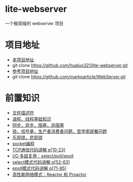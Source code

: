 # lite-webserver
一个极简版的 webserver 项目

# 项目地址
- [本项目地址](https://github.com/hualuo321/lite-webserver)
- git clone https://github.com/hualuo321/lite-webserver.git
- [参考项目地址](https://github.com/markparticle/WebServer)
- git clone https://github.com/markparticle/WebServer.git

# 前置知识
- [文件描述符](https://blog.csdn.net/yushuaigee/article/details/107883964)
- [进程、线程基础知识](https://xiaolincoding.com/os/4_process/process_base.html#%E8%B0%83%E5%BA%A6%E7%AE%97%E6%B3%95)
- [同步，异步，阻塞，非阻塞](https://blog.csdn.net/historyasamirror/article/details/5778378)
- [锁，信号量，生产者消费者问题，哲学家就餐问题](https://xiaolincoding.com/os/4_process/multithread_sync.html)
- [乐观锁，悲观锁](https://xiaolincoding.com/os/4_process/pessim_and_optimi_lock.html)
- [socket编程](https://blog.csdn.net/hguisu/article/details/7445768)
- [TCP通信代码讲解 p[10-23]](https://www.bilibili.com/video/BV1iJ411S7UA/?vd_source=81f0dcb2512acfe5b638a9201d2545c4)
- [I/O 多路复用：select/poll/epoll](https://xiaolincoding.com/os/8_network_system/selete_poll_epoll.html)
- [select模式代码讲解 p[52-63]](https://www.bilibili.com/video/BV1iJ411S7UA/?vd_source=81f0dcb2512acfe5b638a9201d2545c4)
- [epoll模式代码讲解 p[71-85]](https://www.bilibili.com/video/BV1iJ411S7UA/?vd_source=81f0dcb2512acfe5b638a9201d2545c4)
- [高性能网络模式：Reactor 和 Proactor](https://xiaolincoding.com/os/8_network_system/reactor.html)
